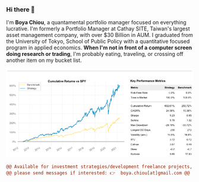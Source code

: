 ### Hi there 👋

I'm **Boya Chiou**, a quantamental portfolio manager focused on everything lucrative.
I'm formerly a Portfolio Manager at Cathay SITE, Taiwan's largest asset management company, with over $30 Billion in AUM. 
I graduated from the University of Tokyo, School of Public Policy with a quantitative focused program in applied economics.
**When I'm not in front of a computer screen doing research or trading**, I'm probably eating, traveling, or crossing off another item on my bucket list.

![alt tag](/image/90bps.png)

```diff
@@ Available for investment strategies/development freelance projects, @@
@@ please send messages if interested: 👉  boya.chiou[at]gmail.com @@
```
